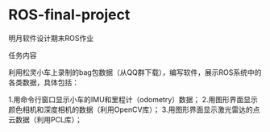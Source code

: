 # ROS-final-project
明月软件设计期末ROS作业

任务内容

利用松灵小车上录制的bag包数据（从QQ群下载），编写软件，展示ROS系统中的各类数据，具体包括：

1.用命令行窗口显示小车的IMU和里程计（odometry）数据；
2.用图形界面显示颜色相机和深度相机的数据（利用OpenCV库）；
3.用图形界面显示激光雷达的点云数据（利用PCL库）；
